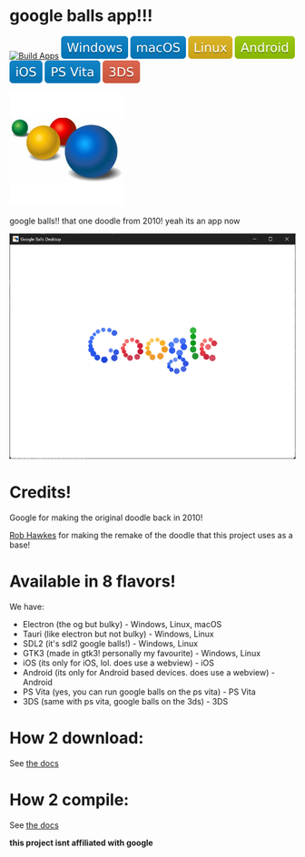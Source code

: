 # google balls app!!!
[![Build Apps](https://github.com/weeniemount/googleballs-app/actions/workflows/build.yml/badge.svg)](https://github.com/weeniemount/googleballs-app/actions/workflows/build.yml) ![Windows](images/badges/windows.svg) ![macOS](images/badges/macos.svg) ![Linux](images/badges/linux.svg) ![Android](images/badges/android.svg) ![iOS](images/badges/ios.svg) ![PS Vita](images/badges/psvita.svg) ![3DS](images/badges/3ds.svg)

<img src="images/balls.png" alt="google balls" width="200"/>

google balls!! that one doodle from 2010! yeah its an app now

<img alt="image" src="images/screenshot.png" />

# Credits!
Google for making the original doodle back in 2010!

[Rob Hawkes](https://github.com/robhawkes) for making the remake of the doodle that this project uses as a base!

# Available in 8 flavors!
We have:
- Electron (the og but bulky) - Windows, Linux, macOS
- Tauri (like electron but not bulky) - Windows, Linux
- SDL2 (it's sdl2 google balls!) - Windows, Linux
- GTK3 (made in gtk3! personally my favourite) - Windows, Linux
- iOS (its only for iOS, lol. does use a webview) - iOS
- Android (its only for Android based devices. does use a webview) - Android
- PS Vita (yes, you can run google balls on the ps vita) - PS Vita
- 3DS (same with ps vita, google balls on the 3ds) - 3DS

# How 2 download:
See [the docs](docs/installing.md)

# How 2 compile:
See [the docs](docs/compiling.md)


**this project isnt affiliated with google**
